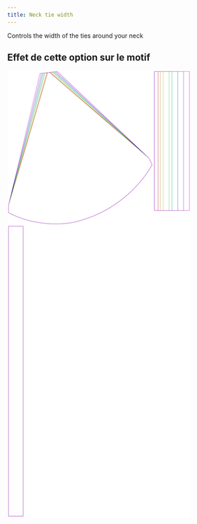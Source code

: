 ```yaml
---
title: Neck tie width
---
```


Controls the width of the ties around your neck


## Effet de cette option sur le motif
![Cette image montre l'effet de cette option en superposant plusieurs variantes qui ont une valeur différente pour cette option](bee_necktiewidth_sample.svg "Effet de cette option sur le motif")
